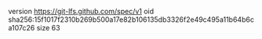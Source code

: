 version https://git-lfs.github.com/spec/v1
oid sha256:15f1017f2310b269b500a17e82b106135db3326f2e49c495a11b64b6ca107c26
size 63
